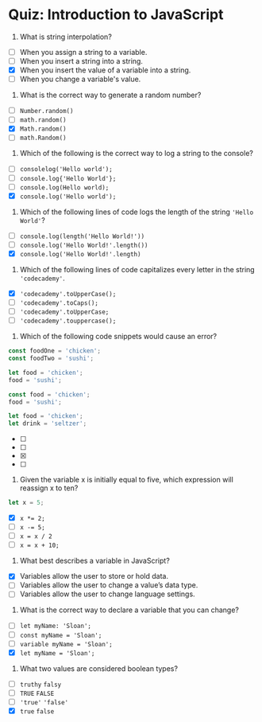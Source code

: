 # Quiz: Introduction to JavaScript

1. What is string interpolation?

  - [ ] When you assign a string to a variable.
  - [ ] When you insert a string into a string.
  - [x] When you insert the value of a variable into a string.
  - [ ] When you change a variable's value.

1. What is the correct way to generate a random number?

  - [ ] `Number.random()`
  - [ ] `math.random()`
  - [x] `Math.random()`
  - [ ] `math.Random()`

1. Which of the following is the correct way to log a string to the console?

  - [ ] `consolelog('Hello world');`
  - [ ] `console.log{'Hello World'};`
  - [ ] `console.log(Hello world);`
  - [x] `console.log('Hello world');`

1. Which of the following lines of code logs the length of the string `'Hello World'`?

  - [ ] `console.log(length('Hello World!'))`
  - [ ] `console.log('Hello World!'.length())`
  - [x] `console.log('Hello World!'.length)`

1. Which of the following lines of code capitalizes every letter in the string `'codecademy'`.

  - [x] `'codecademy'.toUpperCase();`
  - [ ] `'codecademy'.toCaps();`
  - [ ] `'codecademy'.toUpperCase;`
  - [ ] `'codecademy'.touppercase();`

1. Which of the following code snippets would cause an error?

  ```javascript
  const foodOne = 'chicken';
  const foodTwo = 'sushi';
  ```

  ```javascript
  let food = 'chicken';
  food = 'sushi';
  ```

  ```javascript
  const food = 'chicken';
  food = 'sushi';
  ```

  ```javascript
  let food = 'chicken';
  let drink = 'seltzer';
  ```
  - [ ]
  - [ ]
  - [x]
  - [ ]

1. Given the variable x is initially equal to five, which expression will reassign x to ten?

  ```javascript
  let x = 5;
  ```

  - [x] `x *= 2;`
  - [ ] `x -= 5;`
  - [ ] `x = x / 2`
  - [ ] `x = x + 10;`

1. What best describes a variable in JavaScript?

  - [x] Variables allow the user to store or hold data.
  - [ ] Variables allow the user to change a value’s data type.
  - [ ] Variables allow the user to change language settings.

1. What is the correct way to declare a variable that you can change?

  - [ ] `let myName: 'Sloan';`
  - [ ] `const myName = 'Sloan';`
  - [ ] `variable myName = 'Sloan';`
  - [x] `let myName = 'Sloan';`

1. What two values are considered boolean types?

  - [ ] `truthy` `falsy`
  - [ ] `TRUE` `FALSE`
  - [ ] `'true'` `'false'`
  - [x] `true` `false`
